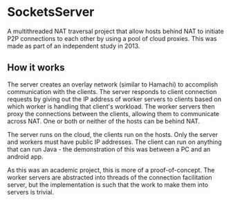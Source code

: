 # SocketsServer

A multithreaded NAT traversal project that allow hosts behind NAT to initiate P2P connections to each other by using a pool of cloud proxies.
This was made as part of an independent study in 2013.

## How it works
The server creates an overlay network (similar to Hamachi) to accomplish communication with the clients.
The server responds to client connection requests by giving out the IP address of worker servers to clients based on which worker is handling that client's workload.
The worker servers then proxy the connections between the clients, allowing them to communicate across NAT. One or both or neither of the hosts can be behind NAT.

The server runs on the cloud, the clients run on the hosts. Only the server and workers must have public IP addresses.
The client can run on anything that can run Java - the demonstration of this was between a PC and an android app.

As this was an academic project, this is more of a proof-of-concept. 
The worker servers are abstracted into threads of the connection facilitation server, but the implementation is such that the work to make them into servers is trivial.
